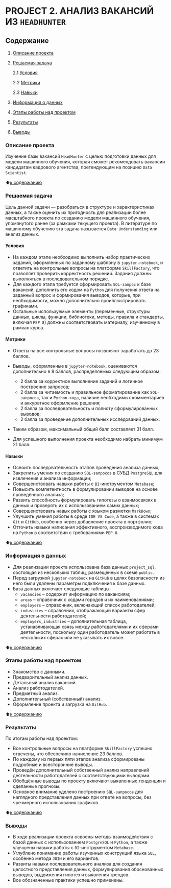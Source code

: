 # **PROJECT 2. АНАЛИЗ ВАКАНСИЙ ИЗ `HEADHUNTER`**

## **Содержание**

1. [Описание проекта](https://github.com/AlexeyRK7/PROJECT-2.Job_analysis_from_HeadHunter/blob/master/README.md#Описание-проекта)  
2. [Решаемая задача](https://github.com/AlexeyRK7/PROJECT-2.Job_analysis_from_HeadHunter/blob/master/README.mdРешаемая-задача)

    2.1 [Условия](https://github.com/AlexeyRK7/PROJECT-2.Job_analysis_from_HeadHunter/blob/master/README.md#Условия)

    2.2 [Метрики](https://github.com/AlexeyRK7/PROJECT-2.Job_analysis_from_HeadHunter/blob/master/README.md#Метрики)

    2.3 [Навыки](https://github.com/AlexeyRK7/PROJECT-2.Job_analysis_from_HeadHunter/blob/master/README.md#Навыки)

3. [Информация о данных](https://github.com/AlexeyRK7/PROJECT-2.Job_analysis_from_HeadHunter/blob/master/README.mdИнформация-о-данных)  
4. [Этапы работы над проектом](https://github.com/AlexeyRK7/PROJECT-2.Job_analysis_from_HeadHunter/blob/master/README.mdЭтапы-работы-над-проектом)  
5. [Результаты](https://github.com/AlexeyRK7/PROJECT-2.Job_analysis_from_HeadHunter/blob/master/README.mdРезультаты)
6. [Выводы](https://github.com/AlexeyRK7/PROJECT-2.Job_analysis_from_HeadHunter/blob/master/README.mdВыводы)

### **Описание проекта**

Изучение базы вакансий `HeadHunter` с целью подготовки данных для модели машинного обучения, которая сможет рекомендовать вакансии кандидатам кадрового агентства, претендующим на позицию `Data Scientist`.

:arrow_up:[к содержанию](https://github.com/AlexeyRK7/PROJECT-2.Job_analysis_from_HeadHunter/blob/master/README.md#Содержание)

### **Решаемая задача**

Цель данной задачи — разобраться в структуре и характеристиках данных, а также оценить их пригодность для реализации более масштабного проекта по созданию модели машинного обучения, упомянутого ранее (за рамками текущего проекта). В литературе по машинному обучению эта задача называется `Data Understanding` или анализ данных.

#### **Условия**

- На каждом этапе необходимо выполнить набор практических заданий, оформленных по заданному шаблону в `jupyter-notebook`, и ответить на контрольные вопросы на платформе `SkillFactory`, что позволяет проверить корректность решений. Задания должны выполняться в последовательном порядке.  
- Для каждого этапа требуется сформировать `SQL-запрос` к базе вакансий, дополнить его кодом на `Python` для получения ответа на заданный вопрос и формирования выводов, которые, при необходимости, можно дополнительно проиллюстрировать графиками.  
- Остальные используемые элементы (переменные, структуры данных, циклы, функции, библиотеки, методы, правила и стандарты, включая `PEP 8`) должны соответствовать материалу, изученному в рамках курса.

#### **Метрики**

- Ответы на все контрольные вопросы позволяют заработать до 23 баллов.  
- Выводы, оформленные в `jupyter-notebook`, оцениваются дополнительно в 8 баллов, распределяемых следующим образом:  
  - 2 балла за корректное выполнение заданий и логичное построение запросов;  
  - 2 балла за читаемость и правильное форматирование как `SQL-запросов`, так и `Python-кода`, наличие необходимых комментариев и аккуратное оформление решения;  
  - 2 балла за последовательность и полноту сформулированных выводов;  
  - 2 балла за проведение дополнительных исследований данных.

- Таким образом, максимальный общий балл составляет 31 балл.  
- Для успешного выполнения проекта необходимо набрать минимум 21 балл.

#### **Навыки**

- Освоить последовательность этапов проведения анализа данных;  
- Закрепить умения по созданию `SQL-запросов` в СУБД `PostgreSQL` для извлечения и анализа информации;  
- Совершенствовать навыки работы с `BI`-инструментом `Metabase`;  
- Повысить компетентность в формулировании выводов на основе проведённого анализа;  
- Развить способность формулировать гипотезы о взаимосвязях в данных и проверять их с использованием самих данных;  
- Совершенствовать навык работы с языком разметки `MarkDown`;  
- Улучшить умения работы в среде `IDE VS Code`, а также в системах `Git` и `GitHub`, особенно через добавление проекта в портфолио;  
- Отточить навыки написания эффективного, воспроизводимого кода на `Python` в соответствии с требованиями `PEP 8`.

:arrow_up:[к содержанию](https://github.com/AlexeyRK7/PROJECT-2.Job_analysis_from_HeadHunter/blob/master/README.mdСодержание)

### **Информация о данных**

- Для реализации проекта использована база данных `project_sql`, состоящая из нескольких таблиц, размещенных в схеме `public`.
- Перед загрузкой `jupyter-notebook` на `GitHub` в целях безопасности из него были удалены параметры подключения к базе данных.
- База данных включает следующие таблицы:
  - `vacancies` – содержит информацию по вакансиям;
  - `areas` – справочник с кодами городов и их наименованиями;
  - `employers` – справочник, включающий список работодателей;
  - `industries` – справочник, отображающий варианты сфер деятельности работодателей;
  - `employers_industries` – дополнительная таблица, устанавливающая связь между работодателями и их сферами деятельности, поскольку один работодатель может работать в нескольких сферах или не указывать их вовсе.
  
:arrow_up:[к содержанию](https://github.com/AlexeyRK7/PROJECT-2.Job_analysis_from_HeadHunter/blob/master/README.mdСодержание)

### **Этапы работы над проектом**

- Знакомство с данными.  
- Предварительный анализ данных.  
- Детальный анализ вакансий.  
- Анализ работодателей.  
- Предметный анализ.  
- Дополнительный (собственный) анализ.  
- Оформление проекта и загрузка на `GitHub`.

:arrow_up:[к содержанию](https://github.com/AlexeyRK7/PROJECT-2.Job_analysis_from_HeadHunter/blob/master/README.mdСодержание)

### **Результаты**

По итогам работы над проектом:

- Все контрольные вопросы на платформе `SkillFactory` успешно отвечены, что обеспечило начисление 23 баллов.
- По каждому из первых пяти этапов анализа сформированы подробные и всесторонние выводы.
- Проведён дополнительный собственный анализ направлений деятельности работодателей с соответствующими выводами.
- Обобщённые выводы по проекту включают выявленные тенденции и сделанные прогнозы.
- Основное внимание уделено построению `SQL-запросов` для наглядного представления данных при ответе на вопросы, без чрезмерного использования графиков. 

:arrow_up:[к содержанию](https://github.com/AlexeyRK7/PROJECT-2.Job_analysis_from_HeadHunter/blob/master/README.mdСодержание)

### **Выводы**

- В ходе реализации проекта освоены методы взаимодействия с базой данных с использованием `PostgreSQL` и `Python`, а также улучшены навыки работы с `BI`-инструментом `Metabase`.
- Углублено понимание работы изученных конструкций языка `SQL`, особенно метода `JOIN` и его вариантов.
- Развиты навыки последовательного анализа для создания целостного представления данных, формулирования обоснованных выводов, выдвижения гипотез и выявления трендов.
- Все обозначенные практики успешно применены.